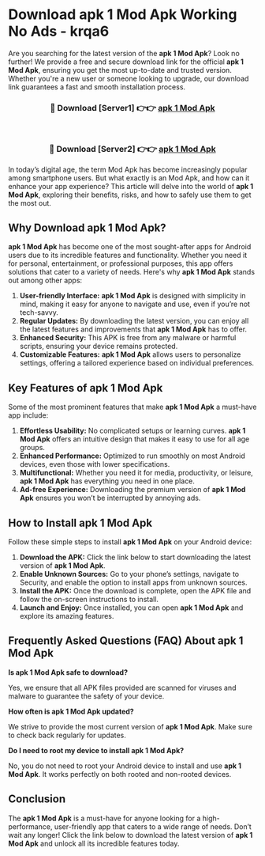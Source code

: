 # Download apk 1 Mod Apk Working No Ads - krqa6

Are you searching for the latest version of the **apk 1 Mod Apk**? Look no further! We provide a free and secure download link for the official **apk 1 Mod Apk**, ensuring you get the most up-to-date and trusted version. Whether you're a new user or someone looking to upgrade, our download link guarantees a fast and smooth installation process.

<div align="center">
<h3>🔴 Download [Server1] 👉👉 <a href="https://apk-comot.site?title=apk_1">apk 1 Mod Apk</a></h3><br>
<h3>🔴 Download [Server2] 👉👉 <a href="https://apk-comot.site?title=apk_1">apk 1 Mod Apk</a></h3>
</div>

In today’s digital age, the term Mod Apk has become increasingly popular among smartphone users. But what exactly is an Mod Apk, and how can it enhance your app experience? This article will delve into the world of **apk 1 Mod Apk**, exploring their benefits, risks, and how to safely use them to get the most out.

## Why Download apk 1 Mod Apk?

**apk 1 Mod Apk** has become one of the most sought-after apps for Android users due to its incredible features and functionality. Whether you need it for personal, entertainment, or professional purposes, this app offers solutions that cater to a variety of needs. Here's why **apk 1 Mod Apk** stands out among other apps:

1. **User-friendly Interface:** **apk 1 Mod Apk** is designed with simplicity in mind, making it easy for anyone to navigate and use, even if you’re not tech-savvy.
2. **Regular Updates:** By downloading the latest version, you can enjoy all the latest features and improvements that **apk 1 Mod Apk** has to offer.
3. **Enhanced Security:** This APK is free from any malware or harmful scripts, ensuring your device remains protected.
4. **Customizable Features:** **apk 1 Mod Apk** allows users to personalize settings, offering a tailored experience based on individual preferences.

## Key Features of apk 1 Mod Apk

Some of the most prominent features that make **apk 1 Mod Apk** a must-have app include:

1. **Effortless Usability:** No complicated setups or learning curves. **apk 1 Mod Apk** offers an intuitive design that makes it easy to use for all age groups.
2. **Enhanced Performance:** Optimized to run smoothly on most Android devices, even those with lower specifications.
3. **Multifunctional:** Whether you need it for media, productivity, or leisure, **apk 1 Mod Apk** has everything you need in one place.
4. **Ad-free Experience:** Downloading the premium version of **apk 1 Mod Apk** ensures you won’t be interrupted by annoying ads.

## How to Install apk 1 Mod Apk

Follow these simple steps to install **apk 1 Mod Apk** on your Android device:

1. **Download the APK:** Click the link below to start downloading the latest version of **apk 1 Mod Apk**.
2. **Enable Unknown Sources:** Go to your phone’s settings, navigate to Security, and enable the option to install apps from unknown sources.
3. **Install the APK:** Once the download is complete, open the APK file and follow the on-screen instructions to install.
4. **Launch and Enjoy:** Once installed, you can open **apk 1 Mod Apk** and explore its amazing features.

## Frequently Asked Questions (FAQ) About apk 1 Mod Apk

**Is apk 1 Mod Apk safe to download?**

Yes, we ensure that all APK files provided are scanned for viruses and malware to guarantee the safety of your device.

**How often is apk 1 Mod Apk updated?**

We strive to provide the most current version of **apk 1 Mod Apk**. Make sure to check back regularly for updates.

**Do I need to root my device to install apk 1 Mod Apk?**

No, you do not need to root your Android device to install and use **apk 1 Mod Apk**. It works perfectly on both rooted and non-rooted devices.

## Conclusion

The **apk 1 Mod Apk** is a must-have for anyone looking for a high-performance, user-friendly app that caters to a wide range of needs. Don’t wait any longer! Click the link below to download the latest version of **apk 1 Mod Apk** and unlock all its incredible features today.

